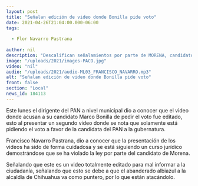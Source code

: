 ```yaml
---
layout: post
title: "Señalan edición de video donde Bonilla pide voto"
date: 2021-04-26T21:04:00.000-06:00
tags:
  
  - Flor Navarro Pastrana
  
author: nil
description: "Descalifican señalamientos por parte de MORENA, candidato de Acción Nacional no promovía voto."
image: "/uploads/2021/images-PACO.jpg"
video: "nil"
audio: "/uploads/2021/audio-ML03_FRANCISCO_NAVARRO.mp3"
alt: "Señalan edición de video donde Bonilla pide voto"
front: false
section: "Local"
news_id: 184113
---
```


Este lunes el dirigente del PAN a nivel municipal dio a conocer que el video donde acusan a su candidato Marco Bonilla de pedir el voto fue editado, esto al presentar un segundo video donde se nota que solamente está pidiendo el voto a favor de la candidata del PAN a la gubernatura.

Francisco Navarro Pastrana, dio a conocer que la presentación de los videos ha sido de forma cuidadosa y se está siguiendo un curso jurídico demostrándose que se ha violado la ley por parte del candidato de Morena.

Señalando que este es un video totalmente editado para mal informar a la ciudadanía, señalando que esto se debe a que el abanderado albiazul a la alcaldía de Chihuahua va como puntero, por lo que están atacándolo.
